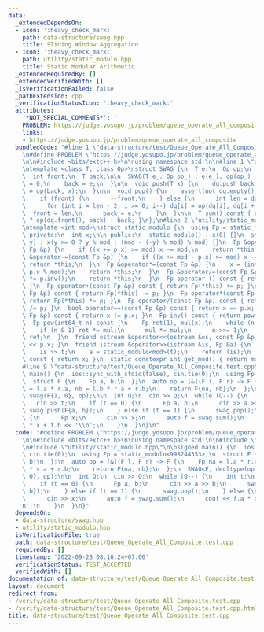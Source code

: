 ```yaml
---
data:
  _extendedDependsOn:
  - icon: ':heavy_check_mark:'
    path: data-structure/swag.hpp
    title: Sliding Window Aggregation
  - icon: ':heavy_check_mark:'
    path: utility/static_modulo.hpp
    title: Static Modular Arithmetic
  _extendedRequiredBy: []
  _extendedVerifiedWith: []
  _isVerificationFailed: false
  _pathExtension: cpp
  _verificationStatusIcon: ':heavy_check_mark:'
  attributes:
    '*NOT_SPECIAL_COMMENTS*': ''
    PROBLEM: https://judge.yosupo.jp/problem/queue_operate_all_composite
    links:
    - https://judge.yosupo.jp/problem/queue_operate_all_composite
  bundledCode: "#line 1 \"data-structure/test/Queue_Operate_All_Composite.test.cpp\"\
    \n#define PROBLEM \"https://judge.yosupo.jp/problem/queue_operate_all_composite\"\
    \n\n#include <bits/extc++.h>\n\nusing namespace std;\n\n#line 1 \"data-structure/swag.hpp\"\
    \ntemplate <class T, class Op>\nstruct SWAG {\n  T e;\n  Op op;\n  deque<T> dq;\n\
    \  int front;\n  T back;\n\n  SWAG(T e_, Op op_) : e(e_), op(op_) {\n    front\
    \ = 0;\n    back = e;\n  }\n\n  void push(T x) {\n    dq.push_back(x);\n    back\
    \ = op(back, x);\n  }\n\n  void pop() {\n    assert(not dq.empty());\n    dq.pop_front();\n\
    \    if (front) {\n      --front;\n    } else {\n      int len = dq.size();\n\
    \      for (int i = len - 2; i >= 0; i--) dq[i] = op(dq[i], dq[i + 1]);\n    \
    \  front = len;\n      back = e;\n    }\n  }\n\n  T sum() const { return front\
    \ ? op(dq.front(), back) : back; }\n};\n#line 2 \"utility/static_modulo.hpp\"\n\
    \ntemplate <int mod>\nstruct static_modulo {\n  using Fp = static_modulo;\n\n\
    \ private:\n  int x;\n\n public:\n  static_modulo() : x(0) {}\n  static_modulo(int64_t\
    \ y) : x(y >= 0 ? y % mod : (mod - (-y) % mod) % mod) {}\n  Fp &operator+=(const\
    \ Fp &p) {\n    if ((x += p.x) >= mod) x -= mod;\n    return *this;\n  }\n  Fp\
    \ &operator-=(const Fp &p) {\n    if ((x += mod - p.x) >= mod) x -= mod;\n   \
    \ return *this;\n  }\n  Fp &operator*=(const Fp &p) {\n    x = (int)(1ll * x *\
    \ p.x % mod);\n    return *this;\n  }\n  Fp &operator/=(const Fp &p) {\n    *this\
    \ *= p.inv();\n    return *this;\n  }\n  Fp operator-() const { return Fp(-x);\
    \ }\n  Fp operator+(const Fp &p) const { return Fp(*this) += p; }\n  Fp operator-(const\
    \ Fp &p) const { return Fp(*this) -= p; }\n  Fp operator*(const Fp &p) const {\
    \ return Fp(*this) *= p; }\n  Fp operator/(const Fp &p) const { return Fp(*this)\
    \ /= p; }\n  bool operator==(const Fp &p) const { return x == p.x; }\n  bool operator!=(const\
    \ Fp &p) const { return x != p.x; }\n  Fp inv() const { return pow(mod - 2); }\n\
    \  Fp pow(int64_t n) const {\n    Fp ret(1), mul(x);\n    while (n > 0) {\n  \
    \    if (n & 1) ret *= mul;\n      mul *= mul;\n      n >>= 1;\n    }\n    return\
    \ ret;\n  }\n  friend ostream &operator<<(ostream &os, const Fp &p) { return os\
    \ << p.x; }\n  friend istream &operator>>(istream &is, Fp &a) {\n    int64_t t;\n\
    \    is >> t;\n    a = static_modulo<mod>(t);\n    return (is);\n  }\n  int get()\
    \ const { return x; }\n  static constexpr int get_mod() { return mod; }\n};\n\
    #line 9 \"data-structure/test/Queue_Operate_All_Composite.test.cpp\"\n\nsigned\
    \ main() {\n  ios::sync_with_stdio(false), cin.tie(0);\n  using Fp = static_modulo<998244353>;\n\
    \  struct F {\n    Fp a, b;\n  };\n  auto op = [&](F l, F r) -> F {\n    Fp na\
    \ = l.a * r.a, nb = l.b * r.a + r.b;\n    return F{na, nb};\n  };\n  SWAG<F, decltype(op)>\
    \ swag(F{1, 0}, op);\n\n  int Q;\n  cin >> Q;\n  while (Q--) {\n    int t;\n \
    \   cin >> t;\n    if (t == 0) {\n      Fp a, b;\n      cin >> a >> b;\n     \
    \ swag.push(F{a, b});\n    } else if (t == 1) {\n      swag.pop();\n    } else\
    \ {\n      Fp x;\n      cin >> x;\n      auto f = swag.sum();\n      cout << f.a\
    \ * x + f.b << '\\n';\n    }\n  }\n}\n"
  code: "#define PROBLEM \"https://judge.yosupo.jp/problem/queue_operate_all_composite\"\
    \n\n#include <bits/extc++.h>\n\nusing namespace std;\n\n#include \"data-structure/swag.hpp\"\
    \n#include \"utility/static_modulo.hpp\"\n\nsigned main() {\n  ios::sync_with_stdio(false),\
    \ cin.tie(0);\n  using Fp = static_modulo<998244353>;\n  struct F {\n    Fp a,\
    \ b;\n  };\n  auto op = [&](F l, F r) -> F {\n    Fp na = l.a * r.a, nb = l.b\
    \ * r.a + r.b;\n    return F{na, nb};\n  };\n  SWAG<F, decltype(op)> swag(F{1,\
    \ 0}, op);\n\n  int Q;\n  cin >> Q;\n  while (Q--) {\n    int t;\n    cin >> t;\n\
    \    if (t == 0) {\n      Fp a, b;\n      cin >> a >> b;\n      swag.push(F{a,\
    \ b});\n    } else if (t == 1) {\n      swag.pop();\n    } else {\n      Fp x;\n\
    \      cin >> x;\n      auto f = swag.sum();\n      cout << f.a * x + f.b << '\\\
    n';\n    }\n  }\n}"
  dependsOn:
  - data-structure/swag.hpp
  - utility/static_modulo.hpp
  isVerificationFile: true
  path: data-structure/test/Queue_Operate_All_Composite.test.cpp
  requiredBy: []
  timestamp: '2022-09-28 08:16:24+07:00'
  verificationStatus: TEST_ACCEPTED
  verifiedWith: []
documentation_of: data-structure/test/Queue_Operate_All_Composite.test.cpp
layout: document
redirect_from:
- /verify/data-structure/test/Queue_Operate_All_Composite.test.cpp
- /verify/data-structure/test/Queue_Operate_All_Composite.test.cpp.html
title: data-structure/test/Queue_Operate_All_Composite.test.cpp
---
```

